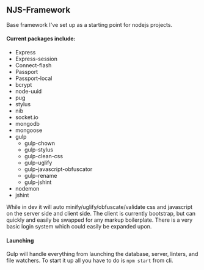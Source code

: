 ## NJS-Framework
Base framework I've set up as a starting point for nodejs projects.

#### Current packages include:
* Express
* Express-session
* Connect-flash
* Passport
* Passport-local
* bcrypt
* node-uuid
* pug
* stylus
* nib
* socket.io
* mongodb
* mongoose
* gulp
  * gulp-chown
  * gulp-stylus
  * gulp-clean-css
  * gulp-uglify
  * gulp-javascript-obfuscator
  * gulp-rename
  * gulp-jshint
* nodemon
* jshint

While in dev it will auto minify/uglify/obfuscate/validate css and javascript on the server side and client side. The client is currently bootstrap, but can quickly and easily be swapped for any markup boilerplate. There is a very basic login system which could easily be expanded upon.

#### Launching
Gulp will handle everything from launching the database, server, linters, and file watchers.
To start it up all you have to do is `npm start` from cli.